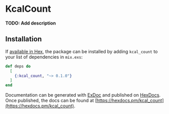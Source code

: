 # KcalCount

**TODO: Add description**

## Installation

If [available in Hex](https://hex.pm/docs/publish), the package can be installed
by adding `kcal_count` to your list of dependencies in `mix.exs`:

```elixir
def deps do
  [
    {:kcal_count, "~> 0.1.0"}
  ]
end
```

Documentation can be generated with [ExDoc](https://github.com/elixir-lang/ex_doc)
and published on [HexDocs](https://hexdocs.pm). Once published, the docs can
be found at [https://hexdocs.pm/kcal_count](https://hexdocs.pm/kcal_count).

